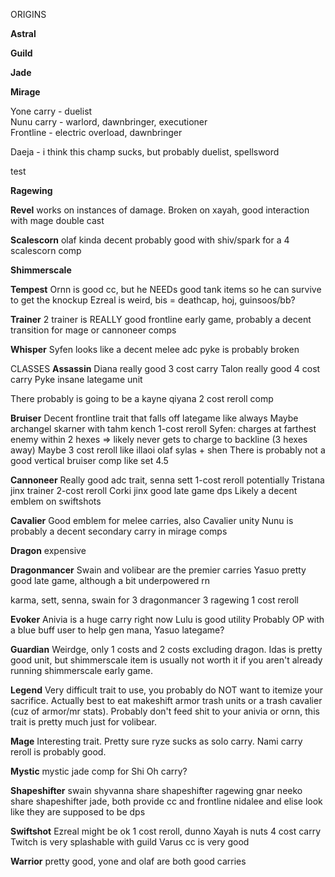 ORIGINS

**Astral**



**Guild**




**Jade**




**Mirage**

Yone carry - duelist <br />
Nunu carry - warlord, dawnbringer, executioner <br />
Frontline - electric overload, dawnbringer <br />

Daeja - i think this champ sucks, but probably duelist, spellsword <br />

test

**Ragewing**



**Revel**
works on instances of damage. Broken on xayah, good interaction with mage double cast



**Scalescorn**
olaf kinda decent
probably good with shiv/spark for a 4 scalescorn comp

**Shimmerscale**

**Tempest**
Ornn is good cc, but he NEEDs good tank items so he can survive to get the knockup
Ezreal is weird, bis = deathcap, hoj, guinsoos/bb?

**Trainer**
2 trainer is REALLY good frontline early game, probably a decent transition for mage or cannoneer comps

**Whisper**
Syfen looks like a decent melee adc
pyke is probably broken


CLASSES
**Assassin**
Diana really good 3 cost carry
Talon really good 4 cost carry
Pyke insane lategame unit

There probably is going to be a kayne qiyana 2 cost reroll comp

**Bruiser**
Decent frontline trait that falls off lategame like always
Maybe archangel skarner with tahm kench 1-cost reroll
Syfen: charges at farthest enemy within 2 hexes => likely never gets to charge to backline (3 hexes away)
Maybe 3 cost reroll like illaoi olaf sylas + shen
There is probably not a good vertical bruiser comp like set 4.5

**Cannoneer**
Really good adc trait, senna sett 1-cost reroll potentially
Tristana jinx trainer 2-cost reroll
Corki jinx good late game dps
Likely a decent emblem on swiftshots

**Cavalier**
Good emblem for melee carries, also Cavalier unity
Nunu is probably a decent secondary carry in mirage comps

**Dragon**
expensive

**Dragonmancer**
Swain and volibear are the premier carries
Yasuo pretty good late game, although a bit underpowered rn

karma, sett, senna, swain for 3 dragonmancer 3 ragewing 1 cost reroll

**Evoker**
Anivia is a huge carry right now
Lulu is good utility
Probably OP with a blue buff user to help gen mana, Yasuo lategame?

**Guardian**
Weirdge, only 1 costs and 2 costs excluding dragon. Idas is pretty good unit, but shimmerscale item is usually not worth it if you aren't already running shimmerscale early game.

**Legend**
Very difficult trait to use, you probably do NOT want to itemize your sacrifice. Actually best to eat makeshift armor trash units or a trash cavalier (cuz of armor/mr stats). Probably don't feed shit to your anivia or ornn, this trait is pretty much just for volibear.

**Mage**
Interesting trait. Pretty sure ryze sucks as solo carry. Nami carry reroll is probably good.

**Mystic**
mystic jade comp for Shi Oh carry?

**Shapeshifter**
swain shyvanna share shapeshifter ragewing
gnar neeko share shapeshifter jade, both provide cc and frontline
nidalee and elise look like they are supposed to be dps

**Swiftshot**
Ezreal might be ok 1 cost reroll, dunno
Xayah is nuts 4 cost carry
Twitch is very splashable with guild
Varus cc is very good

**Warrior**
pretty good, yone and olaf are both good carries
